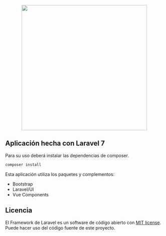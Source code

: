 <p align="center">
    <img src="https://raw.githubusercontent.com/laravel/art/master/logo-lockup/5%20SVG/2%20CMYK/1%20Full%20Color/laravel-logolockup-cmyk-red.svg" width="400">
</p>

## Aplicación hecha con Laravel 7

Para su uso deberá instalar las dependencias de composer.

```md
composer install
```

Esta aplicación utiliza los paquetes y complementos:

- Bootstrap
- Laravel/UI
- Vue Components

## Licencia

El Framework de Laravel es un software de código abierto con [MIT license](https://opensource.org/licenses/MIT). Puede hacer uso del código fuente de este proyecto.
